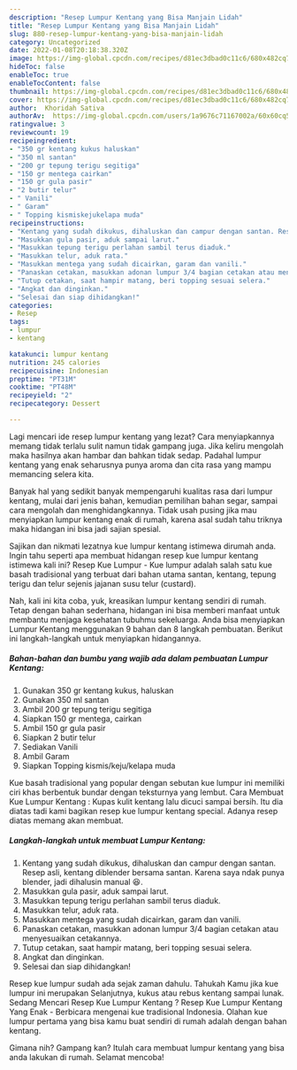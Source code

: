 ```yaml
---
description: "Resep Lumpur Kentang yang Bisa Manjain Lidah"
title: "Resep Lumpur Kentang yang Bisa Manjain Lidah"
slug: 880-resep-lumpur-kentang-yang-bisa-manjain-lidah
category: Uncategorized
date: 2022-01-08T20:18:38.320Z
image: https://img-global.cpcdn.com/recipes/d81ec3dbad0c11c6/680x482cq70/lumpur-kentang-foto-resep-utama.jpg
hideToc: false
enableToc: true
enableTocContent: false
thumbnail: https://img-global.cpcdn.com/recipes/d81ec3dbad0c11c6/680x482cq70/lumpur-kentang-foto-resep-utama.jpg
cover: https://img-global.cpcdn.com/recipes/d81ec3dbad0c11c6/680x482cq70/lumpur-kentang-foto-resep-utama.jpg
author:  Khoridah Sativa
authorAv:  https://img-global.cpcdn.com/users/1a9676c71167002a/60x60cq50/avatar.jpg
ratingvalue: 3
reviewcount: 19
recipeingredient:
- "350 gr kentang kukus haluskan"
- "350 ml santan"
- "200 gr tepung terigu segitiga"
- "150 gr mentega cairkan"
- "150 gr gula pasir"
- "2 butir telur"
- " Vanili"
- " Garam"
- " Topping kismiskejukelapa muda"
recipeinstructions:
- "Kentang yang sudah dikukus, dihaluskan dan campur dengan santan. Resep asli, kentang diblender bersama santan. Karena saya ndak punya blender, jadi dihalusin manual 😆."
- "Masukkan gula pasir, aduk sampai larut."
- "Masukkan tepung terigu perlahan sambil terus diaduk."
- "Masukkan telur, aduk rata."
- "Masukkan mentega yang sudah dicairkan, garam dan vanili."
- "Panaskan cetakan, masukkan adonan lumpur 3/4 bagian cetakan atau menyesuaikan cetakannya."
- "Tutup cetakan, saat hampir matang, beri topping sesuai selera."
- "Angkat dan dinginkan."
- "Selesai dan siap dihidangkan!"
categories:
- Resep
tags:
- lumpur
- kentang

katakunci: lumpur kentang 
nutrition: 245 calories
recipecuisine: Indonesian
preptime: "PT31M"
cooktime: "PT48M"
recipeyield: "2"
recipecategory: Dessert

---
```



Lagi mencari ide resep lumpur kentang yang lezat? Cara menyiapkannya memang tidak terlalu sulit namun tidak gampang juga. Jika keliru mengolah maka hasilnya akan hambar dan bahkan tidak sedap. Padahal lumpur kentang yang enak seharusnya punya aroma dan cita rasa yang mampu memancing selera kita.


Banyak hal yang sedikit banyak mempengaruhi kualitas rasa dari lumpur kentang, mulai dari jenis bahan, kemudian pemilihan bahan segar, sampai cara mengolah dan menghidangkannya. Tidak usah pusing jika mau menyiapkan lumpur kentang enak di rumah, karena asal sudah tahu triknya maka hidangan ini bisa jadi sajian spesial.

Sajikan dan nikmati lezatnya kue lumpur kentang istimewa dirumah anda. Ingin tahu seperti apa membuat hidangan resep kue lumpur kentang istimewa kali ini? Resep Kue Lumpur - Kue lumpur adalah salah satu kue basah tradisional yang terbuat dari bahan utama santan, kentang, tepung terigu dan telur sejenis jajanan susu telur (custard).


Nah, kali ini kita coba, yuk, kreasikan lumpur kentang sendiri di rumah. Tetap dengan bahan sederhana, hidangan ini bisa memberi manfaat untuk membantu menjaga kesehatan tubuhmu sekeluarga. Anda bisa menyiapkan Lumpur Kentang menggunakan 9 bahan dan 8 langkah pembuatan. Berikut ini langkah-langkah untuk menyiapkan hidangannya.

<!--inarticleads1-->

##### Bahan-bahan dan bumbu yang wajib ada dalam pembuatan Lumpur Kentang:

1. Gunakan 350 gr kentang kukus, haluskan
1. Gunakan 350 ml santan
1. Ambil 200 gr tepung terigu segitiga
1. Siapkan 150 gr mentega, cairkan
1. Ambil 150 gr gula pasir
1. Siapkan 2 butir telur
1. Sediakan  Vanili
1. Ambil  Garam
1. Siapkan  Topping kismis/keju/kelapa muda


Kue basah tradisional yang popular dengan sebutan kue lumpur ini memiliki ciri khas berbentuk bundar dengan teksturnya yang lembut. Cara Membuat Kue Lumpur Kentang : Kupas kulit kentang lalu dicuci sampai bersih. Itu dia diatas tadi kami bagikan resep kue lumpur kentang special. Adanya resep diatas memang akan membuat. 

<!--inarticleads2-->

##### Langkah-langkah untuk membuat Lumpur Kentang:

1. Kentang yang sudah dikukus, dihaluskan dan campur dengan santan. Resep asli, kentang diblender bersama santan. Karena saya ndak punya blender, jadi dihalusin manual 😆.
1. Masukkan gula pasir, aduk sampai larut.
1. Masukkan tepung terigu perlahan sambil terus diaduk.
1. Masukkan telur, aduk rata.
1. Masukkan mentega yang sudah dicairkan, garam dan vanili.
1. Panaskan cetakan, masukkan adonan lumpur 3/4 bagian cetakan atau menyesuaikan cetakannya.
1. Tutup cetakan, saat hampir matang, beri topping sesuai selera.
1. Angkat dan dinginkan.
1. Selesai dan siap dihidangkan!

Resep kue lumpur sudah ada sejak zaman dahulu. Tahukah Kamu jika kue lumpur ini merupakan Selanjutnya, kukus atau rebus kentang sampai lunak. Sedang Mencari Resep Kue Lumpur Kentang ? Resep Kue Lumpur Kentang Yang Enak - Berbicara mengenai kue tradisional Indonesia. Olahan kue lumpur pertama yang bisa kamu buat sendiri di rumah adalah dengan bahan kentang. 

Gimana nih? Gampang kan? Itulah cara membuat lumpur kentang yang bisa anda lakukan di rumah. Selamat mencoba!
